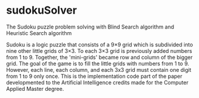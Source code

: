 # sudokuSolver
The Sudoku puzzle problem solving with Blind Search algorithm and Heuristic Search algorithm

Sudoku is a logic puzzle that consists of a 9×9 grid which is subdivided into nine other little grids of 3×3.
To each 3×3 grid is previously added numbers from 1 to 9. Together, the 'mini-grids' became row and column of the bigger grid.
The goal of the game is to fill the little grids with numbers from 1 to 9. However, each line, each column, and each 3x3 grid must contain one digit from 1 to 9 only once.
This is the implementation code part of the paper developmented to the Artificial Intelligence credits made for the Computer Applied Master degree.
